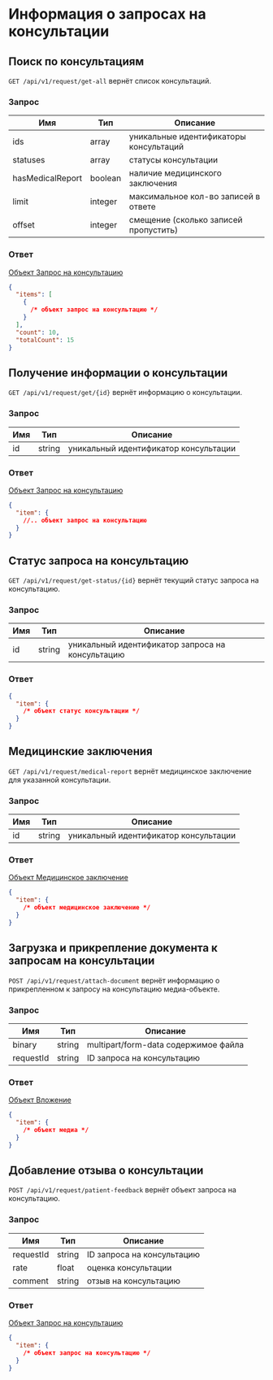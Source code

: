 # Информация о запросах на консультации

## Поиск по консультациям

`GET /api/v1/request/get-all` вернёт список консультаций.

### Запрос

Имя | Тип | Описание
--- | --- | ---
ids | array | уникальные идентификаторы консультаций
statuses | array | статусы консультации
hasMedicalReport | boolean | наличие медицинского заключения
limit | integer | максимальное кол-во записей в ответе
offset | integer | смещение (сколько записей пропустить)

### Ответ

[Объект Запрос на консультацию](./contracts.md#consultation-request)

```json
{
  "items": [
    {
      /* объект запрос на консультацию */
    }
  ],
  "count": 10,
  "totalCount": 15
}
```

## Получение информации о консультации

`GET /api/v1/request/get/{id}` вернёт информацию о консультации.

### Запрос

Имя | Тип | Описание
--- | --- | ---
id | string | уникальный идентификатор консультации

### Ответ

[Объект Запрос на консультацию](./contracts.md#consultation-request)

```json
{
  "item": {
    //.. объект запрос на консультацию
  }
}
```

## Статус запроса на консультацию

`GET /api/v1/request/get-status/{id}` вернёт текущий статус запроса на консультацию.

### Запрос

Имя | Тип | Описание
--- | --- | ---
id | string | уникальный идентификатор запроса на консультацию

### Ответ

```json
{
  "item": {
    /* объект статус консультации */
  }
}
```

## Медицинские заключения

`GET /api/v1/request/medical-report` вернёт медицинское заключение для указанной консультации.

### Запрос

Имя | Тип | Описание
--- | --- | ---
id | string | уникальный идентификатор консультации

### Ответ

[Объект Медицинское заключение](./contracts.md#medical-report)

```json
{
  "item": {
    /* объект медицинское заключение */
  }
}
```

## Загрузка и прикрепление документа к запросам на консультации

`POST /api/v1/request/attach-document` вернёт информацию о прикрепленном к запросу на консультацию медиа-объекте.

### Запрос

Имя | Тип | Описание
--- | --- | ---
binary | string | multipart/form-data содержимое файла
requestId | string | ID запроса на консультацию

### Ответ

[Объект Вложение](./contracts.md#media)

```json
{
  "item": {
    /* объект медиа */
  }
}
```

## Добавление отзыва о консультации

`POST /api/v1/request/patient-feedback` вернёт объект запроса на консультацию.

### Запрос

Имя | Тип | Описание
--- | --- | ---
requestId | string | ID запроса на консультацию
rate | float | оценка консультации
comment | string | отзыв на консультацию

### Ответ

[Объект Запрос на консультацию](./contracts.md#consultation-request)

```json
{
  "item": {
    /* объект запрос на консультацию */
  }
}
```
